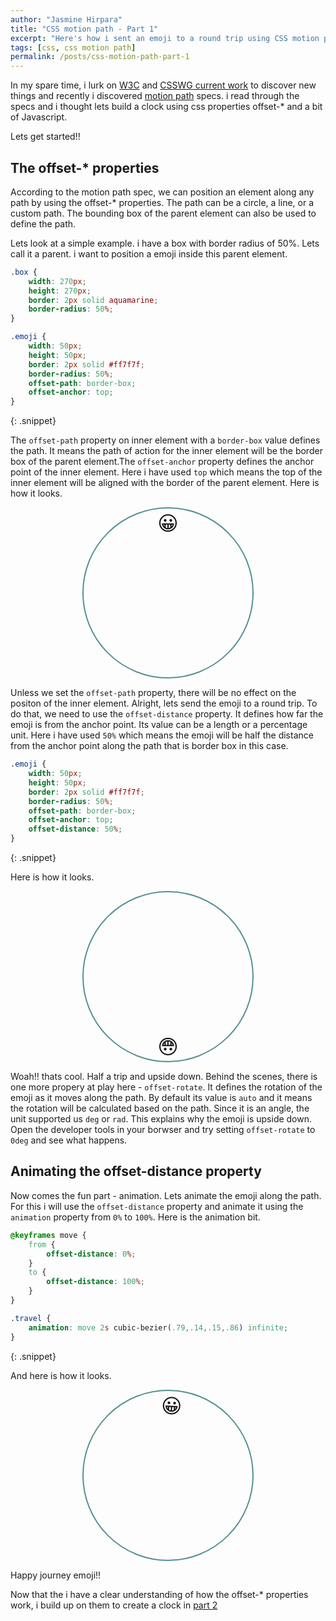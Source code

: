 ```yaml
---
author: "Jasmine Hirpara"
title: "CSS motion path - Part 1"
excerpt: "Here's how i sent an emoji to a round trip using CSS motion path"
tags: [css, css motion path]
permalink: /posts/css-motion-path-part-1
---
```


In my spare time, i lurk on <a href="https://www.w3.org" target="_blank">W3C</a> and <a href="https://www.w3.org/Style/CSS/current-work" target="_blank">CSSWG current work</a> to discover new things and recently i discovered <a href="https://www.w3.org/TR/motion-1" target="_blank">motion path</a> specs. i read through the specs and i thought lets build a clock using css properties offset-* and a bit of Javascript.

Lets get started!!

## The offset-* properties

According to the motion path spec, we can position an element along any path by using the offset-* properties. The path can be a circle, a line, or a custom path. The bounding box of the parent element can also be used to define the path.

Lets look at a simple example. i have a box with border radius of 50%. Lets call it a parent. i want to position a emoji inside this parent element.

```css
.box {
    width: 270px;
    height: 270px;
    border: 2px solid aquamarine;
    border-radius: 50%;
}

.emoji {
    width: 50px;
    height: 50px;
    border: 2px solid #ff7f7f;
    border-radius: 50%;
    offset-path: border-box;
    offset-anchor: top;
}
```
{: .snippet}

The `offset-path` property on inner element with a `border-box` value defines the path. It means the path of action for the inner element will be the border box of the parent element.The `offset-anchor` property defines the anchor point of the inner element. Here i have used `top` which means the top of the inner element will be aligned with the border of the parent element. Here is how it looks.

<style>
    .box {
        width: 270px;
        height: 270px;
        border: 2px solid #569092;
        border-radius: 50%;
        margin: auto;
    }

    .emoji {
        display: inline-flex;
        justify-content: center;
        align-items: center;
        font-size: 2rem;
        width: 50px;
        height: 50px;
        offset-path: border-box;
        offset-anchor: top;
    }
</style>

<div class="box">
    <div class="emoji">😀</div>
</div>

Unless we set the `offset-path` property, there will be no effect on the positon of the inner element. Alright, lets send the emoji to a round trip. To do that, we need to use the `offset-distance` property. It defines how far the emoji is from the anchor point. Its value can be a length or a percentage unit. Here i have used `50%` which means the emoji will be half the distance from the anchor point along the path that is border box in this case.

```css
.emoji {
    width: 50px;
    height: 50px;
    border: 2px solid #ff7f7f;
    border-radius: 50%;
    offset-path: border-box;
    offset-anchor: top;
    offset-distance: 50%;
}
```
{: .snippet}

Here is how it looks.

<style>
    .distance {
        offset-distance: 50%;
    }
</style>

<div class="box">
    <div class="emoji distance">😀</div>
</div>

Woah!! thats cool. Half a trip and upside down. Behind the scenes, there is one more propery at play here - `offset-rotate`. It defines the rotation of the emoji as it moves along the path. By default its value is `auto` and it means the rotation will be calculated based on the path. Since it is an angle, the unit supported us `deg` or `rad`. This explains why the emoji is upside down. Open the developer tools in your borwser and try setting `offset-rotate` to `0deg` and see what happens.

## Animating the offset-distance property

Now comes the fun part - animation. Lets animate the emoji along the path. For this i will use the `offset-distance` property and animate it using the `animation` property from `0%` to `100%`. Here is the animation bit.

```css
@keyframes move {
    from {
        offset-distance: 0%;
    }
    to {
        offset-distance: 100%;
    }
}

.travel {
    animation: move 2s cubic-bezier(.79,.14,.15,.86) infinite;
}
```
{: .snippet}

And here is how it looks.

<style>
    @keyframes move {
        from {
            offset-distance: 0%;
        }
        to {
            offset-distance: 100%;
        }
    }
    .travel {
        animation: move 2s cubic-bezier(.79,.14,.15,.86) infinite;
    }
</style>

<div class="box">
    <div class="emoji travel">😀</div>
</div>

Happy journey emoji!!

Now that the i have a clear understanding of how the offset-* properties work, i build up on them to create a clock in [part 2](/posts/css-motion-path-part-2)
